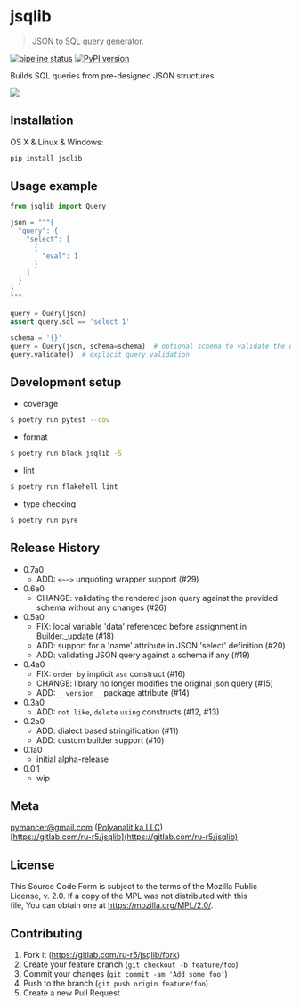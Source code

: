 # jsqlib
> JSON to SQL query generator.

[![pipeline status](https://gitlab.com/ru-r5/jsqlib/badges/master/pipeline.svg)](https://gitlab.com/ru-r5/jsqlib/-/commits/master)
[![PyPI version](https://badge.fury.io/py/jsqlib.png)](https://badge.fury.io/py/jsqlib)

Builds SQL queries from pre-designed JSON structures.

![](jsqlib.png)

## Installation

OS X & Linux & Windows:

```sh
pip install jsqlib
```

## Usage example

```python
from jsqlib import Query

json = """{
  "query": {
    "select": [
      {
        "eval": 1
      }
    ]
  }
}
"""

query = Query(json)
assert query.sql == 'select 1'

schema = '{}'
query = Query(json, schema=schema)  # optional schema to validate the query
query.validate()  # explicit query validation
```

## Development setup
- coverage

```sh
$ poetry run pytest --cov
```

- format

```sh
$ poetry run black jsqlib -S
```

- lint

```sh
$ poetry run flakehell lint
```

- type checking

```sh
$ poetry run pyre
```

## Release History
- 0.7a0
  - ADD: `<~~>` unquoting wrapper support (#29)
- 0.6a0
  - CHANGE: validating the rendered json query against the provided schema without any changes (#26)
- 0.5a0
  - FIX: local variable 'data' referenced before assignment in Builder._update (#18)
  - ADD: support for a 'name' attribute in JSON 'select' definition (#20)
  - ADD: validating JSON query against a schema if any (#19)
- 0.4a0
  - FIX: `order by` implicit `asc` construct (#16)
  - CHANGE: library no longer modifies the original json query (#15)
  - ADD: `__version__` package attribute (#14)
- 0.3a0
  - ADD: `not like`, `delete` `using` constructs (#12, #13)
- 0.2a0
  - ADD: dialect based stringification (#11)
  - ADD: custom builder support (#10)
- 0.1a0
  - initial alpha-release
- 0.0.1
  - wip

## Meta

pymancer@gmail.com ([Polyanalitika LLC](https://polyanalitika.ru))  
[https://gitlab.com/ru-r5/jsqlib](https://gitlab.com/ru-r5/jsqlib)

## License

This Source Code Form is subject to the terms of the Mozilla Public  
License, v. 2.0. If a copy of the MPL was not distributed with this  
file, You can obtain one at https://mozilla.org/MPL/2.0/.  

## Contributing

1. Fork it (<https://gitlab.com/ru-r5/jsqlib/fork>)
2. Create your feature branch (`git checkout -b feature/foo`)
3. Commit your changes (`git commit -am 'Add some foo'`)
4. Push to the branch (`git push origin feature/foo`)
5. Create a new Pull Request
